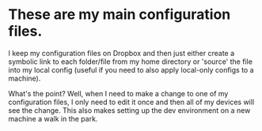 # These are my main configuration files. 

I keep my configuration files on Dropbox and then just either create a symbolic link to each folder/file from my home directory or 'source' the file into my local config (useful if you need to also apply local-only configs to a machine).

What's the point? Well, when I need to make a change to one of my configuration files, I only need to edit it once and then all of my devices will see the change. This also makes setting up the dev environment on a new machine a walk in the park. 
